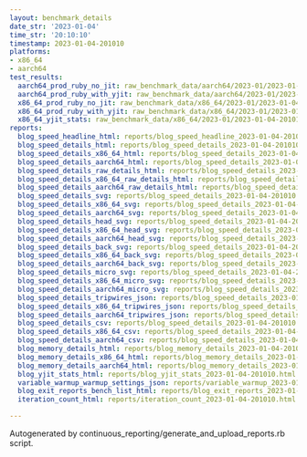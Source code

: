 ```yaml
---
layout: benchmark_details
date_str: '2023-01-04'
time_str: '20:10:10'
timestamp: 2023-01-04-201010
platforms:
- x86_64
- aarch64
test_results:
  aarch64_prod_ruby_no_jit: raw_benchmark_data/aarch64/2023-01/2023-01-04-201010_basic_benchmark_aarch64_prod_ruby_no_jit.json
  aarch64_prod_ruby_with_yjit: raw_benchmark_data/aarch64/2023-01/2023-01-04-201010_basic_benchmark_aarch64_prod_ruby_with_yjit.json
  x86_64_prod_ruby_no_jit: raw_benchmark_data/x86_64/2023-01/2023-01-04-201010_basic_benchmark_x86_64_prod_ruby_no_jit.json
  x86_64_prod_ruby_with_yjit: raw_benchmark_data/x86_64/2023-01/2023-01-04-201010_basic_benchmark_x86_64_prod_ruby_with_yjit.json
  x86_64_yjit_stats: raw_benchmark_data/x86_64/2023-01/2023-01-04-201010_basic_benchmark_x86_64_yjit_stats.json
reports:
  blog_speed_headline_html: reports/blog_speed_headline_2023-01-04-201010.html
  blog_speed_details_html: reports/blog_speed_details_2023-01-04-201010.html
  blog_speed_details_x86_64_html: reports/blog_speed_details_2023-01-04-201010.x86_64.html
  blog_speed_details_aarch64_html: reports/blog_speed_details_2023-01-04-201010.aarch64.html
  blog_speed_details_raw_details_html: reports/blog_speed_details_2023-01-04-201010.raw_details.html
  blog_speed_details_x86_64_raw_details_html: reports/blog_speed_details_2023-01-04-201010.x86_64.raw_details.html
  blog_speed_details_aarch64_raw_details_html: reports/blog_speed_details_2023-01-04-201010.aarch64.raw_details.html
  blog_speed_details_svg: reports/blog_speed_details_2023-01-04-201010.svg
  blog_speed_details_x86_64_svg: reports/blog_speed_details_2023-01-04-201010.x86_64.svg
  blog_speed_details_aarch64_svg: reports/blog_speed_details_2023-01-04-201010.aarch64.svg
  blog_speed_details_head_svg: reports/blog_speed_details_2023-01-04-201010.head.svg
  blog_speed_details_x86_64_head_svg: reports/blog_speed_details_2023-01-04-201010.x86_64.head.svg
  blog_speed_details_aarch64_head_svg: reports/blog_speed_details_2023-01-04-201010.aarch64.head.svg
  blog_speed_details_back_svg: reports/blog_speed_details_2023-01-04-201010.back.svg
  blog_speed_details_x86_64_back_svg: reports/blog_speed_details_2023-01-04-201010.x86_64.back.svg
  blog_speed_details_aarch64_back_svg: reports/blog_speed_details_2023-01-04-201010.aarch64.back.svg
  blog_speed_details_micro_svg: reports/blog_speed_details_2023-01-04-201010.micro.svg
  blog_speed_details_x86_64_micro_svg: reports/blog_speed_details_2023-01-04-201010.x86_64.micro.svg
  blog_speed_details_aarch64_micro_svg: reports/blog_speed_details_2023-01-04-201010.aarch64.micro.svg
  blog_speed_details_tripwires_json: reports/blog_speed_details_2023-01-04-201010.tripwires.json
  blog_speed_details_x86_64_tripwires_json: reports/blog_speed_details_2023-01-04-201010.x86_64.tripwires.json
  blog_speed_details_aarch64_tripwires_json: reports/blog_speed_details_2023-01-04-201010.aarch64.tripwires.json
  blog_speed_details_csv: reports/blog_speed_details_2023-01-04-201010.csv
  blog_speed_details_x86_64_csv: reports/blog_speed_details_2023-01-04-201010.x86_64.csv
  blog_speed_details_aarch64_csv: reports/blog_speed_details_2023-01-04-201010.aarch64.csv
  blog_memory_details_html: reports/blog_memory_details_2023-01-04-201010.html
  blog_memory_details_x86_64_html: reports/blog_memory_details_2023-01-04-201010.x86_64.html
  blog_memory_details_aarch64_html: reports/blog_memory_details_2023-01-04-201010.aarch64.html
  blog_yjit_stats_html: reports/blog_yjit_stats_2023-01-04-201010.html
  variable_warmup_warmup_settings_json: reports/variable_warmup_2023-01-04-201010.warmup_settings.json
  blog_exit_reports_bench_list_html: reports/blog_exit_reports_2023-01-04-201010.bench_list.html
  iteration_count_html: reports/iteration_count_2023-01-04-201010.html

---
```

Autogenerated by continuous_reporting/generate_and_upload_reports.rb script.
